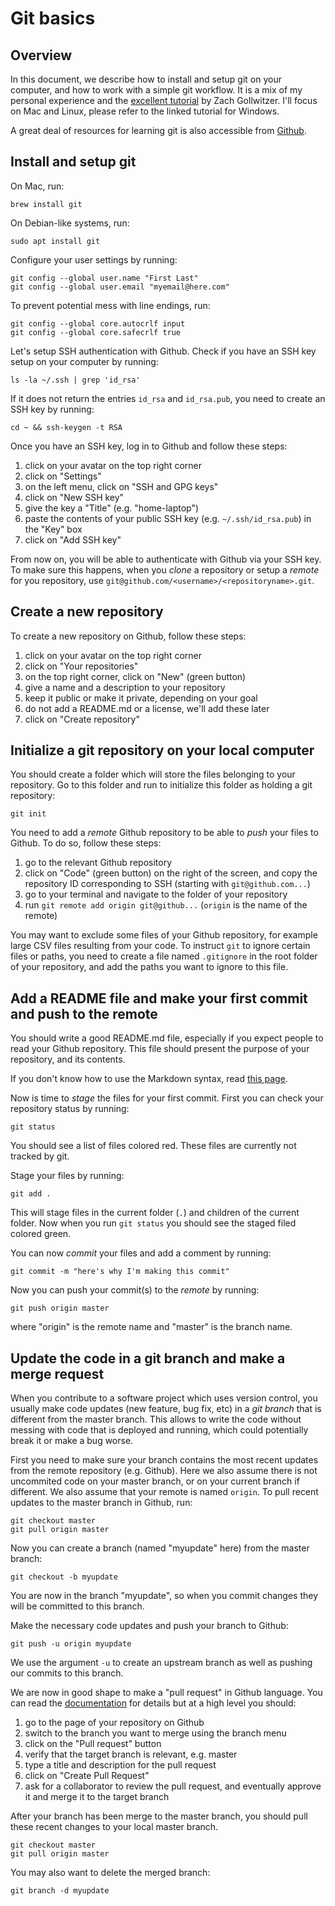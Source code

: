 # Git basics

## Overview

In this document, we describe how to install and setup git on your computer,
and how to work with a simple git workflow. It is a mix of my personal
experience and the [excellent
tutorial](https://medium.com/@zach.gollwitzer/git-crash-course-a-simple-workflow-for-small-teams-and-startups-c491919c9f77) by Zach Gollwitzer. I'll focus on Mac and Linux, please refer to the linked tutorial for Windows.

A great deal of resources for learning git is also accessible from
[Github](https://try.github.io).

## Install and setup git

On Mac, run:

```
brew install git
```

On Debian-like systems, run:

```
sudo apt install git
```

Configure your user settings by running:

```
git config --global user.name "First Last"
git config --global user.email "myemail@here.com"
```

To prevent potential mess with line endings, run:

```
git config --global core.autocrlf input
git config --global core.safecrlf true
```

Let's setup SSH authentication with Github. Check if you have an SSH key setup
on your computer by running:

```
ls -la ~/.ssh | grep 'id_rsa'
```

If it does not return the entries `id_rsa` and `id_rsa.pub`, you need to create an SSH
key by running:

```
cd ~ && ssh-keygen -t RSA
```

Once you have an SSH key, log in to Github and follow these steps:

1. click on your avatar on the top right corner
2. click on "Settings"
3. on the left menu, click on "SSH and GPG keys"
4. click on "New SSH key"
5. give the key a "Title" (e.g. "home-laptop")
6. paste the contents of your public SSH key (e.g. `~/.ssh/id_rsa.pub`) in the "Key" box
7. click on "Add SSH key"

From now on, you will be able to authenticate with Github via your SSH key. To
make sure this happens, when you *clone* a repository or setup a *remote* for you
repository, use `git@github.com/<username>/<repositoryname>.git`.

## Create a new repository

To create a new repository on Github, follow these steps:

1. click on your avatar on the top right corner
2. click on "Your repositories"
3. on the top right corner, click on "New" (green button)
4. give a name and a description to your repository
5. keep it public or make it private, depending on your goal
6. do not add a README.md or a license, we'll add these later
7. click on "Create repository"

## Initialize a git repository on your local computer

You should create a folder which will store the files belonging to your
repository. Go to this folder and run to initialize this folder as holding a
git repository:

```
git init
```

You need to add a *remote* Github repository to be able to *push* your files to
Github. To do so, follow these steps:

1. go to the relevant Github repository
2. click on "Code" (green button) on the right of the screen, and copy the
   repository ID corresponding to SSH (starting with `git@github.com...`)
3. go to your terminal and navigate to the folder of your repository
4. run `git remote add origin git@github...` (`origin` is the name of the
   remote)

You may want to exclude some files of your Github repository, for example large
CSV files resulting from your code. To instruct `git` to ignore certain files
or paths, you need to create a file named `.gitignore` in the root folder of
your repository, and add the paths you want to ignore to this file.

## Add a README file and make your first commit and push to the remote

You should write a good README.md file, especially if you expect people to read
your Github repository. This file should present the purpose of your
repository, and its contents.

If you don't know how to use the Markdown syntax, read [this
page](https://guides.github.com/features/mastering-markdown/).

Now is time to *stage* the files for your first commit. First you can check
your repository status by running:

```
git status
```

You should see a list of files colored red. These files are currently not
tracked by git.

Stage your files by running:

```
git add .
```

This will stage files in the current folder (`.`) and children of the current folder.
Now when you run `git status` you should see the staged filed colored green.

You can now *commit* your files and add a comment by running:

```
git commit -m "here's why I'm making this commit"
```

Now you can push your commit(s) to the *remote* by running:

```
git push origin master
```

where "origin" is the remote name and "master" is the branch name.

## Update the code in a git branch and make a merge request

When you contribute to a software project which uses version control, you
usually make code updates (new feature, bug fix, etc) in a *git branch* that is
different from the master branch. This allows to write the code without messing
with code that is deployed and running, which could potentially break it or
make a bug worse.

First you need to make sure your branch contains the most recent updates from
the remote repository (e.g. Github). Here we also assume there is not
uncommited code on your master branch, or on your current branch if different.
We also assume that your remote is named `origin`. To pull recent updates to the
master branch in Github, run:

```
git checkout master
git pull origin master
```

Now you can create a branch (named "myupdate" here) from the master branch:

```
git checkout -b myupdate
```

You are now in the branch "myupdate", so when you commit changes they will be
committed to this branch.

Make the necessary code updates and push your branch to Github:

```
git push -u origin myupdate
```

We use the argument `-u` to create an upstream branch as well as pushing our
commits to this branch.

We are now in good shape to make a "pull request" in Github language. You can
read the
[documentation](https://docs.github.com/en/github/collaborating-with-issues-and-pull-requests/creating-a-pull-request)
for details but at a high level you should:

1. go to the page of your repository on Github
2. switch to the branch you want to merge using the branch menu
3. click on the "Pull request" button
4. verify that the target branch is relevant, e.g. master
5. type a title and description for the pull request
6. click on "Create Pull Request"
7. ask for a collaborator to review the pull request, and eventually approve it
   and merge it to the target branch

After your branch has been merge to the master branch, you should pull these
recent changes to your local master branch.

```
git checkout master
git pull origin master
```

You may also want to delete the merged branch:

```
git branch -d myupdate
```
